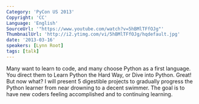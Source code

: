 ```yaml
---
Category: 'PyCon US 2013'
Copyright: 'CC'
Language: 'English'
SourceUrl: '"https://www.youtube.com/watch?v=5hBMlTFfOJg"'
ThumbnailUrl: 'http://i2.ytimg.com/vi/5hBMlTFfOJg/hqdefault.jpg'
date: '2013-03-16'
speakers: [Lynn Root]
tags: [talk]
---
```

Many want to learn to code, and many choose Python as a first language. You direct them to Learn Python the Hard Way, or Dive into Python. Great!  But now what? I will present 5 digestible projects to gradually progress the Python learner from near drowning to a decent swimmer. The goal is to have new coders feeling accomplished and to continuing learning.